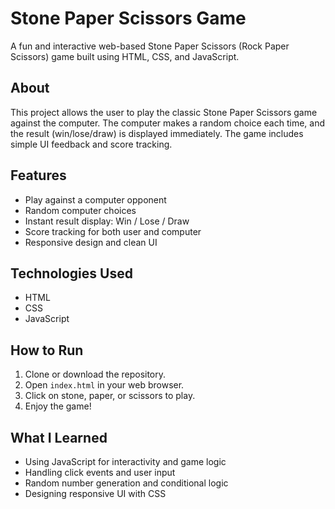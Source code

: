 # Stone Paper Scissors Game 

A fun and interactive web-based Stone Paper Scissors (Rock Paper Scissors) game built using HTML, CSS, and JavaScript.

## About

This project allows the user to play the classic Stone Paper Scissors game against the computer. The computer makes a random choice each time, and the result (win/lose/draw) is displayed immediately. The game includes simple UI feedback and score tracking.

## Features

- Play against a computer opponent  
- Random computer choices  
- Instant result display: Win / Lose / Draw  
- Score tracking for both user and computer  
- Responsive design and clean UI  

## Technologies Used

- HTML  
- CSS  
- JavaScript  

## How to Run

1. Clone or download the repository.  
2. Open `index.html` in your web browser.  
3. Click on stone, paper, or scissors to play.  
4. Enjoy the game!

## What I Learned

- Using JavaScript for interactivity and game logic  
- Handling click events and user input  
- Random number generation and conditional logic  
- Designing responsive UI with CSS  


